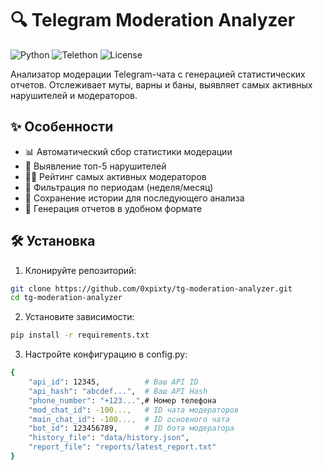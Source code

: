 # 🔍 Telegram Moderation Analyzer

![Python](https://img.shields.io/badge/Python-3.8+-blue?logo=python)
![Telethon](https://img.shields.io/badge/Telethon-1.25+-green?logo=telegram)
![License](https://img.shields.io/badge/License-MIT-yellow)

Анализатор модерации Telegram-чата с генерацией статистических отчетов. Отслеживает муты, варны и баны, выявляет самых активных нарушителей и модераторов.

## ✨ Особенности

- 📊 Автоматический сбор статистики модерации
- 🔎 Выявление топ-5 нарушителей
- 👮‍♂️ Рейтинг самых активных модераторов
- 📅 Фильтрация по периодам (неделя/месяц)
- 💾 Сохранение истории для последующего анализа
- 📂 Генерация отчетов в удобном формате

## 🛠 Установка

1. Клонируйте репозиторий:
```bash
git clone https://github.com/0xpixty/tg-moderation-analyzer.git
cd tg-moderation-analyzer
```

2. Установите зависимости:
```bash
pip install -r requirements.txt
```

3. Настройте конфигурацию в config.py:
```bash
{
    "api_id": 12345,          # Ваш API ID
    "api_hash": "abcdef...",  # Ваш API Hash
    "phone_number": "+123...",# Номер телефона
    "mod_chat_id": -100...,   # ID чата модераторов
    "main_chat_id": -100...,  # ID основного чата
    "bot_id": 123456789,      # ID бота модератора
    "history_file": "data/history.json",
    "report_file": "reports/latest_report.txt"
}
```

